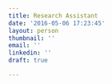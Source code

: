 ```yaml
---
title: Research Assistant
date: '2016-05-06 17:23:45'
layout: person
thumbnail: ''
email: ''
linkedin: ''
draft: true

---
```

